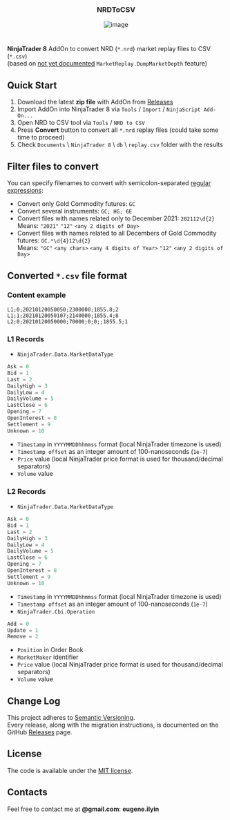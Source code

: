 <div align="center">

<h3>NRDToCSV</h3>
  
![image](https://user-images.githubusercontent.com/14204888/132671281-c7f68d43-cbfa-47da-87db-3092c60ec55c.png)

</div>

#
**NinjaTrader 8** AddOn to convert NRD (`*.nrd`) market replay files to CSV (`*.csv`)<br>
(based on [not yet documented][market-data] `MarketReplay.DumpMarketDepth` feature)

## Quick Start

1. Download the latest **zip file** with AddOn from [Releases][releases]
2. Import AddOn into NinjaTrader 8 via `Tools` / `Import` / `NinjaScript Add-On...`
3. Open NRD to CSV tool via `Tools` / `NRD to CSV`
5. Press **Convert** button to convert all `*.nrd` replay files (could take some time to proceed)
6. Check `Documents` \ `NinjaTrader 8` \ `db` \ `replay.csv` folder with the results

## Filter files to convert

You can specify filenames to convert with semicolon-separated [regular expressions][regex]:

- Convert only Gold Commodity futures: `GC`
- Convert several instruments: `GC; HG; 6E`
- Convert files with names related only to December 2021: `202112\d{2}`<br>
  Means: `"2021"` `"12"` `<any 2 digits of Day>`
- Convert files with names related to all Decembers of Gold Commodity futures: `GC.*\d{4}12\d{2}`<br>
  Means: `"GC"` `<any chars>` `<any 4 digits of Year>` `"12"` `<any 2 digits of Day>`

## Converted `*.csv` file format

### Content example
```csv
L1;0;20210120050050;2300000;1855.8;2
L1;1;20210120050107;2140000;1855.4;8
L2;0;20210120050000;70000;0;0;;1855.5;1
```

### L1 Records
- `NinjaTrader.Data.MarketDataType`
```csharp
Ask = 0
Bid = 1
Last = 2
DailyHigh = 3
DailyLow = 4
DailyVolume = 5
LastClose = 6
Opening = 7
OpenInterest = 8
Settlement = 9
Unknown = 10
```
- `Timestamp` in `YYYYMMDDhhmmss` format (local NinjaTrader timezone is used)
- `Timestamp offset` as an integer amount of 100-nanoseconds (`1e-7`)
- `Price` value (local NinjaTrader price format is used for thousand/decimal separators)
- `Volume` value

### L2 Records
- `NinjaTrader.Data.MarketDataType`
```csharp
Ask = 0
Bid = 1
Last = 2
DailyHigh = 3
DailyLow = 4
DailyVolume = 5
LastClose = 6
Opening = 7
OpenInterest = 8
Settlement = 9
Unknown = 10
```
- `Timestamp` in `YYYYMMDDhhmmss` format (local NinjaTrader timezone is used)
- `Timestamp offset` as an integer amount of 100-nanoseconds (`1e-7`)
- `NinjaTrader.Cbi.Operation`
```csharp
Add = 0
Update = 1
Remove = 2
```
- `Position` in Order Book
- `MarketMaker` identifier
- `Price` value (local NinjaTrader price format is used for thousand/decimal separators)
- `Volume` value

## Change Log
This project adheres to [Semantic Versioning][semver].<br>
Every release, along with the migration instructions, is documented on the GitHub [Releases][releases] page.

## License
The code is available under the [MIT license][license].

## Contacts
Feel free to contact me at **@gmail.com**: **eugene.ilyin**

[releases]: https://github.com/eugeneilyin/nrdtocsv/tree/main/Releases
[license]: /License.txt
[semver]: http://semver.org
[market-data]: https://ninjatrader.com/support/forum/forum/ninjatrader-8/platform-technical-support-aa/1067384-more-info-on-marketreplay-dumpmarketdata-marketreplay-dumpmarketdepth
[regex]: https://regex101.com/r/8EqW6n/1
